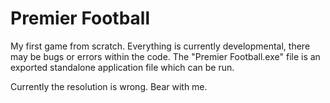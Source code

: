 # Premier Football
My first game from scratch. Everything is currently developmental, there may be bugs or errors within the code. The "Premier Football.exe" file is an exported standalone application file which can be run. 

Currently the resolution is wrong. Bear with me.
